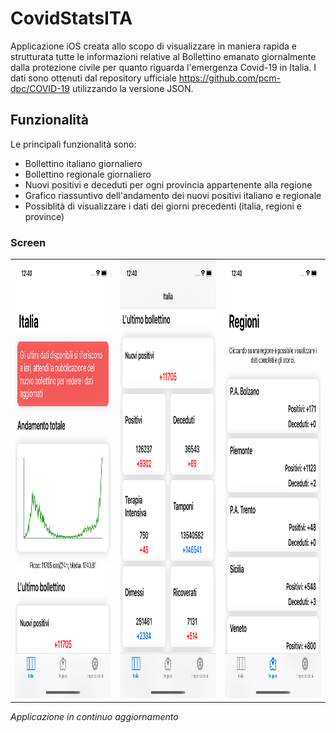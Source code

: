 # CovidStatsITA

Applicazione iOS creata allo scopo di visualizzare in maniera rapida e strutturata tutte le informazioni relative al Bollettino emanato giornalmente dalla protezione civile per quanto riguarda l'emergenza Covid-19 in Italia.
I dati sono ottenuti dal repository ufficiale https://github.com/pcm-dpc/COVID-19 utilizzando la versione JSON.

## Funzionalità
Le principali funzionalità sono:
* Bollettino italiano giornaliero
* Bollettino regionale giornaliero
* Nuovi positivi e deceduti per ogni provincia appartenente alla regione
* Grafico riassuntivo dell'andamento dei nuovi positivi italiano e regionale
* Possiblità di visualizzare i dati dei giorni precedenti (italia, regioni e province)

### Screen
<table>
  <tr>
    <td><img src="screen/Home.png" height="700px"/></td>
    <td><img src="screen/Home2.png" height="700px"/></td>
    <td><img src="screen/Regioni.png" height="700px"/></td>
  </tr>
</table>


_Applicazione in continuo aggiornamento_

